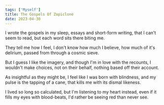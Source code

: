 ```yaml
---
tags: ['Myself']
title: The Gospels Of Zopiclone
date: 2023-04-30
---
```


I wrote the gospels in my sleep,
essays and short-form writing,
that I can't seem to read,
but each word sits there biting me.

They tell me how I feel,
I don't know how much I believe,
how much of it's delirium,
passed from through a cosmic sieve.

But I guess I like the imagery,
and though I'm in love with the recounts,
I wouldn't make choices, not on their behalf,
nothing based off their account.

As insightful as they might be,
I feel like I was born with blindness,
and my pulse is the tapping of a cane,
that kills me with its dismal likeness.

I lived so long so calculated,
but I'm listening to my heart instead,
even if it fills my eyes with blood-beats,
I'd rather be seeing red than never see.
